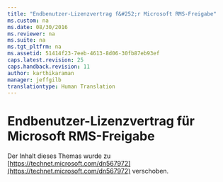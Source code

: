 ```yaml
---
title: "Endbenutzer-Lizenzvertrag f&#252;r Microsoft RMS-Freigabe"
ms.custom: na
ms.date: 08/30/2016
ms.reviewer: na
ms.suite: na
ms.tgt_pltfrm: na
ms.assetid: 51414f23-7eeb-4613-8d06-30fb87eb93ef
caps.latest.revision: 25
caps.handback.revision: 11
author: karthikaraman
manager: jeffgilb
translationtype: Human Translation
---
```

# Endbenutzer-Lizenzvertrag f&#252;r Microsoft RMS-Freigabe
Der Inhalt dieses Themas wurde zu [https://technet.microsoft.com/dn567972](https://technet.microsoft.com/dn567972) verschoben.

